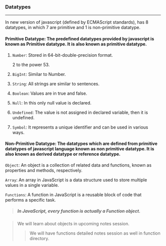 ### Datatypes
---
In new version of javascript (defined by ECMAScript standards), has 8 datatypes, in which 7 are primitive and 1 is non-primitive datatype.

#### Primitive Datatype: The predefined datatypes provided by javascript is known as Primitive datatype. It is also known as primitive datatype.
1. `Number`: Stored in 64-bit-double-precision format.
<ul>2 to the power 53.</ul>

2. `BigInt`: Similar to Number.

3. `String`: All strings are similar to sentences.

4. `Boolean`: Values are in true and false.

5. `Null`: In this only null value is declared.

6. `Undefined`: The value is not assigned in declared variable, then it is undefined.

7. `Symbol`: It represents a unique identifier and can be used in various ways. 

#### Non-Primitive Datatype: The datatypes which are defined from primitive datatypes of javascript language known as non primitive datatype. It is also known as derived datatype or reference datatype.

`Object`: An object is a collection of related data and functions, known as properties and methods, respectively.

`Array`: An array in JavaScript is a data structure used to store multiple values in a single variable.

`Functions`: A function in JavaScript is a reusable block of code that performs a specific task.
> ##### In JavaScript, every function is actually a Function object.

>We will learn about objects in upcoming notes session. 
>> We will have functions detailed notes session as well in function directory.
